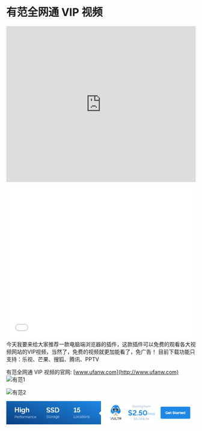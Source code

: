 # 有范全网通 VIP 视频

<iframe width="100%" height="415" src="https://www.youtube.com/embed/gCtgl7LhRMk" frameborder="0" allow="autoplay; encrypted-media" allowfullscreen></iframe>
<iframe width="100%" height="415" src="//player.bilibili.com/player.html?aid=22352071&cid=37017328&page=1" scrolling="no" border="0" frameborder="no" framespacing="0" allowfullscreen="true"> </iframe>
今天我要来给大家推荐一款电脑端浏览器的插件，这款插件可以免费的观看各大视频网站的VIP视频，当然了，免费的视频就更加能看了，免广告！
目前下载功能只支持：乐视、芒果、搜狐、腾讯、PPTV

有范全网通 VIP 视频的官网: [www.ufanw.com](http://www.ufanw.com)
![有范1](https://i.imgur.com/ld92HtY.png)

![有范2](https://i.imgur.com/8kuG8qB.png)

<a href="https://www.vultr.com/?ref=9634529-9J">![](../images/banner_1.png)</a>

